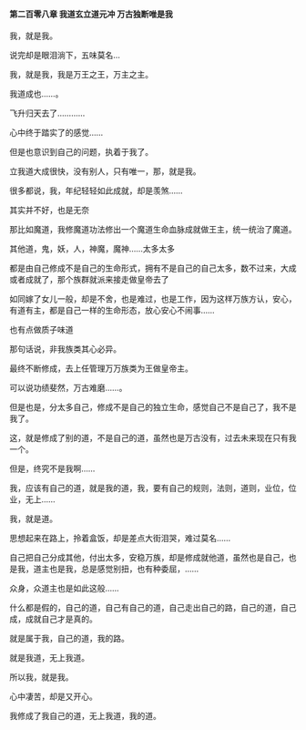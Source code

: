 #### 第二百零八章 我道玄立道元冲 万古独断唯是我

我，就是我。

说完却是眼泪淌下，五味莫名…

我，就是我，我是万王之王，万主之主。

我道成也……。

飞升归天去了…………


心中终于踏实了的感觉……

但是也意识到自己的问题，执着于我了。

立我道大成很快，没有别人，只有唯一，那，就是我。


很多都说，我，年纪轻轻如此成就，却是羡煞……

其实并不好，也是无奈

那比如魔道，我修魔道功法修出一个魔道生命血脉成就做王主，统一统治了魔道。

其他道，鬼，妖，人，神魔，魔神……太多太多

都是由自己修成不是自己的生命形式，拥有不是自己的自己太多，数不过来，大成或者成就了，那个族群就派来接走做皇帝去了


如同嫁了女儿一般，却是不舍，也是难过，也是工作，因为这样万族方认，安心，有道有主，都是自己一样的生命形态，放心安心不闹事……

也有点做质子味道

那句话说，非我族类其心必异。


最终不断修成，去上任管理万万族类为王做皇帝主。


可以说功绩斐然，万古难磨……。


但是也是，分太多自己，修成不是自己的独立生命，感觉自己不是自己了，我不是我了。

这，就是修成了别的道，不是自己的道，虽然也是万古没有，过去未来现在只有我一个。


但是，终究不是我啊……

我，应该有自己的道，就是我的道，我，要有自己的规则，法则，道则，业位，位业，无上……

我，就是道。


思想起来在路上，拎着盒饭，却是差点大街泪哭，难过莫名……

自己把自己分成其他，付出太多，安稳万族，却是修成就他道，虽然也是自己，也是我，道主也是我，总是感觉别扭，也有种委屈，……


众身，众道主也是如此这般……

什么都是假的，自己的道，自己有自己的道，自己走出自己的路，自己的道，自己成，成就自己才是真的。

就是属于我，自己的道，我的路。

就是我道，无上我道。

所以我，就是我。


心中凄苦，却是又开心。

我修成了我自己的道，无上我道，我的道。

